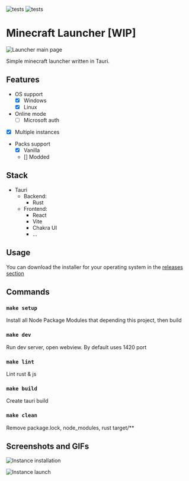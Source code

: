 ![tests](https://github.com/qrxt/mclauncher/actions/workflows/run-tests.yml/badge.svg) ![tests](https://github.com/qrxt/mclauncher/actions/workflows/tauri-upload-artifact.yml/badge.svg)

# Minecraft Launcher [WIP]

![Launcher main page](https://user-images.githubusercontent.com/46269438/196009541-a25edee9-01d9-42cf-a0b3-c01fe0f37ba9.jpg)

Simple minecraft launcher written in Tauri.

## Features

- OS support
  - [x] Windows
  - [x] Linux
- Online mode
  - [ ] Microsoft auth
- [x] Multiple instances
- Packs support
  - [x] Vanilla
  - [] Modded

## Stack

- Tauri
  - Backend:
    - Rust
  - Frontend:
    - React
    - Vite
    - Chakra UI
    - ...

## Usage

You can download the installer for your operating system in the [releases section](https://github.com/qrxt/mclauncher/releases)

## Commands

### `make setup`

Install all Node Package Modules that depending this project, then build

### `make dev`

Run dev server, open webview. By default uses 1420 port

### `make lint`

Lint rust & js

### `make build`

Create tauri build

### `make clean`

Remove package.lock, node_modules, rust target/\*\*

## Screenshots and GIFs

![Instance installation](https://user-images.githubusercontent.com/46269438/196009427-3c64e818-bf4d-4d3a-a7a6-38d99a38abfd.gif)

![Instance launch](https://user-images.githubusercontent.com/46269438/196009437-dc1aa937-947e-4651-b4b1-1ebbb3cdbfcb.gif)
